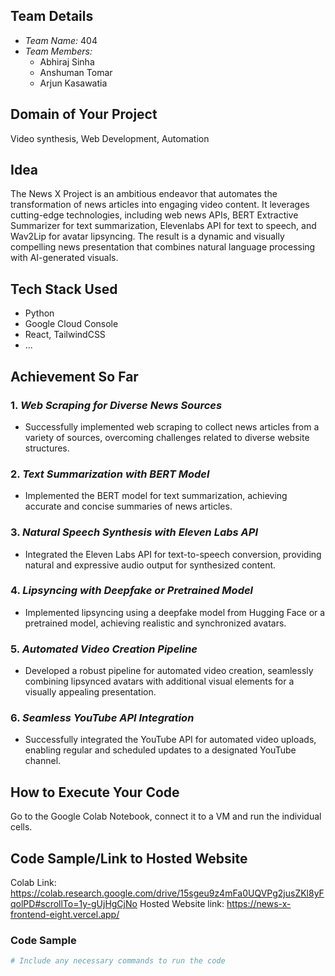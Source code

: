 ## Team Details

- _Team Name:_ 404
- _Team Members:_
  - Abhiraj Sinha
  - Anshuman Tomar
  - Arjun Kasawatia

## Domain of Your Project

Video synthesis, Web Development, Automation

## Idea

The News X Project is an ambitious endeavor that automates the transformation of news articles into engaging video content. It leverages cutting-edge technologies, including web news APIs, BERT Extractive Summarizer for text summarization, Elevenlabs API for text to speech, and Wav2Lip for avatar lipsyncing. The result is a dynamic and visually compelling news presentation that combines natural language processing with AI-generated visuals.

## Tech Stack Used

- Python
- Google Cloud Console
- React, TailwindCSS
- ...

## Achievement So Far

### 1. _Web Scraping for Diverse News Sources_

- Successfully implemented web scraping to collect news articles from a variety of sources, overcoming challenges related to diverse website structures.

### 2. _Text Summarization with BERT Model_

- Implemented the BERT model for text summarization, achieving accurate and concise summaries of news articles.

### 3. _Natural Speech Synthesis with Eleven Labs API_

- Integrated the Eleven Labs API for text-to-speech conversion, providing natural and expressive audio output for synthesized content.

### 4. _Lipsyncing with Deepfake or Pretrained Model_

- Implemented lipsyncing using a deepfake model from Hugging Face or a pretrained model, achieving realistic and synchronized avatars.

### 5. _Automated Video Creation Pipeline_

- Developed a robust pipeline for automated video creation, seamlessly combining lipsynced avatars with additional visual elements for a visually appealing presentation.

### 6. _Seamless YouTube API Integration_

- Successfully integrated the YouTube API for automated video uploads, enabling regular and scheduled updates to a designated YouTube channel.

## How to Execute Your Code

Go to the Google Colab Notebook, connect it to a VM and run the individual cells.

## Code Sample/Link to Hosted Website

Colab Link: https://colab.research.google.com/drive/15sgeu9z4mFa0UQVPg2jusZKl8yFqolPD#scrollTo=1y-gUjHgCjNo
Hosted Website link: https://news-x-frontend-eight.vercel.app/

### Code Sample

```bash
# Include any necessary commands to run the code
```

